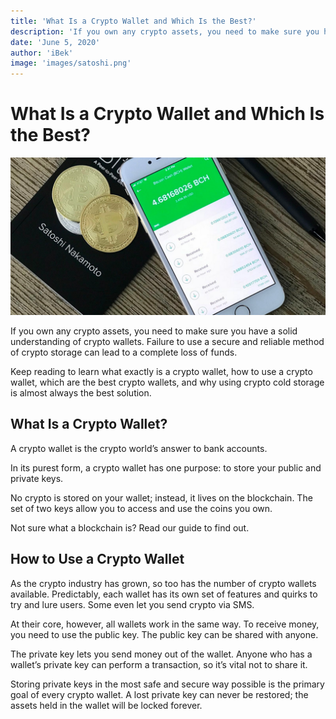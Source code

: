 ```yaml
---
title: 'What Is a Crypto Wallet and Which Is the Best?'
description: 'If you own any crypto assets, you need to make sure you have a solid understanding of crypto wallets'
date: 'June 5, 2020'
author: 'iBek'
image: 'images/satoshi.png'
---
```

# What Is a Crypto Wallet and Which Is the Best?

![](images/satoshi.png)

If you own any crypto assets, you need to make sure you have a solid understanding of crypto wallets. Failure to use a secure and reliable method of
crypto storage can lead to a complete loss of funds.

Keep reading to learn what exactly is a crypto wallet, how to use a crypto wallet, which are the best crypto wallets, and why using crypto cold
storage is almost always the best solution.

## What Is a Crypto Wallet?

A crypto wallet is the crypto world’s answer to bank accounts.

In its purest form, a crypto wallet has one purpose: to store your public and private keys.

No crypto is stored on your wallet; instead, it lives on the blockchain. The set of two keys allow you to access and use the coins you own.

Not sure what a blockchain is? Read our guide to find out.

## How to Use a Crypto Wallet

As the crypto industry has grown, so too has the number of crypto wallets available. Predictably, each wallet has its own set of features and quirks to try and lure users. Some even let you send crypto via SMS.

At their core, however, all wallets work in the same way. To receive money, you need to use the public key. The public key can be shared with anyone.

The private key lets you send money out of the wallet. Anyone who has a wallet’s private key can perform a transaction, so it’s vital not to share it.

Storing private keys in the most safe and secure way possible is the primary goal of every crypto wallet. A lost private key can never be restored; the assets held in the wallet will be locked forever.

